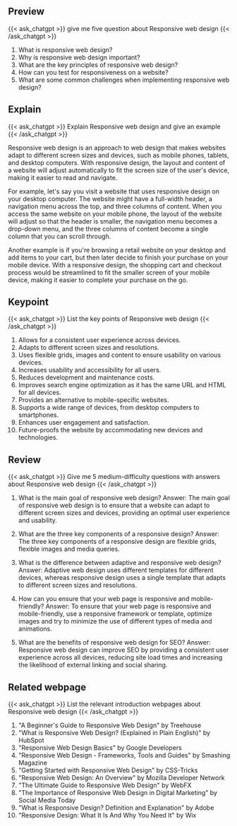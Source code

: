 ## Preview
{{< ask_chatgpt >}}
give me five question about Responsive web design
{{< /ask_chatgpt >}}



1. What is responsive web design?
2. Why is responsive web design important?
3. What are the key principles of responsive web design?
4. How can you test for responsiveness on a website?
5. What are some common challenges when implementing responsive web design?   

## Explain
{{< ask_chatgpt >}}
Explain Responsive web design and give an example
{{< /ask_chatgpt >}}



Responsive web design is an approach to web design that makes websites adapt to different screen sizes and devices, such as mobile phones, tablets, and desktop computers. With responsive design, the layout and content of a website will adjust automatically to fit the screen size of the user's device, making it easier to read and navigate.

For example, let's say you visit a website that uses responsive design on your desktop computer. The website might have a full-width header, a navigation menu across the top, and three columns of content. When you access the same website on your mobile phone, the layout of the website will adjust so that the header is smaller, the navigation menu becomes a drop-down menu, and the three columns of content become a single column that you can scroll through.

Another example is if you're browsing a retail website on your desktop and add items to your cart, but then later decide to finish your purchase on your mobile device. With a responsive design, the shopping cart and checkout process would be streamlined to fit the smaller screen of your mobile device, making it easier to complete your purchase on the go.   

## Keypoint
{{< ask_chatgpt >}}
List the key points of Responsive web design
{{< /ask_chatgpt >}}



1. Allows for a consistent user experience across devices.
2. Adapts to different screen sizes and resolutions.
3. Uses flexible grids, images and content to ensure usability on various devices.
4. Increases usability and accessibility for all users.
5. Reduces development and maintenance costs.
6. Improves search engine optimization as it has the same URL and HTML for all devices.
7. Provides an alternative to mobile-specific websites.
8. Supports a wide range of devices, from desktop computers to smartphones.
9. Enhances user engagement and satisfaction.
10. Future-proofs the website by accommodating new devices and technologies.   

## Review
{{< ask_chatgpt >}}
Give me 5 medium-difficulty questions with answers about Responsive web design
{{< /ask_chatgpt >}}



1. What is the main goal of responsive web design? 
Answer: The main goal of responsive web design is to ensure that a website can adapt to different screen sizes and devices, providing an optimal user experience and usability.

2. What are the three key components of a responsive design? 
Answer: The three key components of a responsive design are flexible grids, flexible images and media queries.

3. What is the difference between adaptive and responsive web design? 
Answer: Adaptive web design uses different templates for different devices, whereas responsive design uses a single template that adapts to different screen sizes and resolutions.

4. How can you ensure that your web page is responsive and mobile-friendly? 
Answer: To ensure that your web page is responsive and mobile-friendly, use a responsive framework or template, optimize images and try to minimize the use of different types of media and animations.

5. What are the benefits of responsive web design for SEO? 
Answer: Responsive web design can improve SEO by providing a consistent user experience across all devices, reducing site load times and increasing the likelihood of external linking and social sharing.   

## Related webpage
{{< ask_chatgpt >}}
List the relevant introduction webpages about Responsive web design
{{< /ask_chatgpt >}}



1. "A Beginner's Guide to Responsive Web Design" by Treehouse
2. "What is Responsive Web Design? (Explained in Plain English)" by HubSpot
3. "Responsive Web Design Basics" by Google Developers
4. "Responsive Web Design - Frameworks, Tools and Guides" by Smashing Magazine
5. "Getting Started with Responsive Web Design" by CSS-Tricks
6. "Responsive Web Design: An Overview" by Mozilla Developer Network
7. "The Ultimate Guide to Responsive Web Design" by WebFX
8. "The Importance of Responsive Web Design in Digital Marketing" by Social Media Today
9. "What is Responsive Design? Definition and Explanation" by Adobe
10. "Responsive Design: What It Is And Why You Need It" by Wix   

